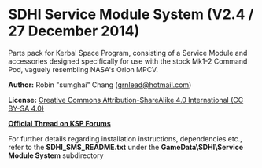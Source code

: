 # SDHI Service Module System (V2.4 / 27 December 2014)
Parts pack for Kerbal Space Program, consisting of a Service Module and accessories designed specifically for use with the stock Mk1-2 Command Pod, vaguely resembling NASA's Orion MPCV.

**Author:** Robin "sumghai" Chang (grnlead@hotmail.com)

**License:** [Creative Commons Attribution-ShareAlike 4.0 International (CC BY-SA 4.0)](http://www.creativecommons.org/licenses/by-sa/4.0/)

[**Official Thread on KSP Forums**](http://forum.kerbalspaceprogram.com/threads/52362-0-21-Sum-Dum-Heavy-Industries-Service-Module-System-%28V1-0%29)

For further details regarding installation instructions, dependencies etc., refer to the **SDHI\_SMS\_README.txt** under the **GameData\SDHI\Service Module System** subdirectory
